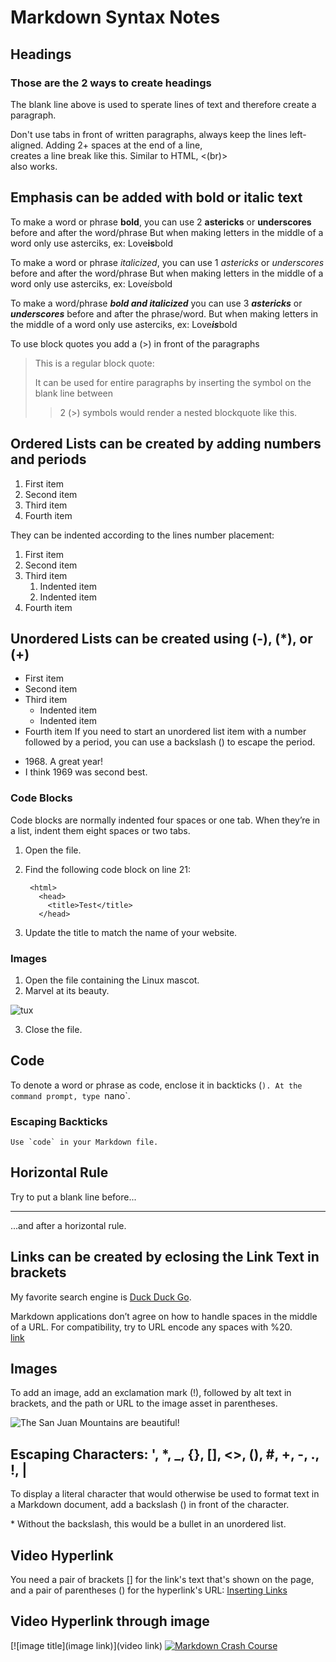 # Markdown Syntax Notes
Headings
--------
### Those are the 2 ways to create headings

The blank line above is used to sperate lines of text and therefore create a paragraph.

Don't use tabs in front of written paragraphs, always keep the lines left-aligned.
Adding 2+ spaces at the end of a line,   
creates a line break like this.
Similar to HTML, <(br)> <br>
also works.  

## Emphasis can be added with bold or italic text
To make a word or phrase **bold**, you can use 2 **astericks** or __underscores__ before and after the word/phrase
But when making letters in the middle of a word only use asterciks, ex: Love**is**bold

To make a word or phrase *italicized*, you can use 1 *astericks* or _underscores_ before and after the word/phrase
But when making letters in the middle of a word only use asterciks, ex: Love*is*bold

To make a word/phrase ***bold and italicized*** you can use 3 ***astericks*** or ___underscores___ before and after the phrase/word.
But when making letters in the middle of a word only use asterciks, ex: Love***is***bold

To use block quotes you add a (>) in front of the paragraphs
> This is a regular block quote:
>
> It can be used for entire paragraphs by inserting the symbol on the blank line between
>> 2 (>) symbols would render a nested blockquote like this.
## Ordered Lists can be created by adding numbers and periods
1. First item
2. Second item
3. Third item
4. Fourth item

They can be indented according to the lines number placement: 
1. First item
2. Second item
3. Third item
    1. Indented item
    2. Indented item
4. Fourth item
## Unordered Lists can be created using (-), (*), or (+) 
+ First item
+ Second item
+ Third item
    + Indented item
    + Indented item
+ Fourth item
If you need to start an unordered list item with a number followed by a period, you can use a backslash (\) to escape the period.
- 1968\. A great year!
- I think 1969 was second best.	

### Code Blocks
Code blocks are normally indented four spaces or one tab. When they’re in a list, indent them eight spaces or two tabs.
1. Open the file.
2. Find the following code block on line 21:

        <html>
          <head>
            <title>Test</title>
          </head>

3. Update the title to match the name of your website.

### Images 
1. Open the file containing the Linux mascot.
2. Marvel at its beauty.

![tux](https://user-images.githubusercontent.com/92491904/145118317-ba6a56f8-6831-4752-84ff-a062d5d779fc.png)

3. Close the file.

## Code
To denote a word or phrase as code, enclose it in backticks (`).
At the command prompt, type `nano`.
### Escaping Backticks
``Use `code` in your Markdown file.``

## Horizontal Rule 
Try to put a blank line before...

---

...and after a horizontal rule.

## Links can be created by eclosing the Link Text in brackets
My favorite search engine is [Duck Duck Go](https://duckduckgo.com).

Markdown applications don’t agree on how to handle spaces in the middle of a URL. For compatibility, try to URL encode any spaces with %20.  
[link](https://www.example.com/my%20great%20page)	

## Images
To add an image, add an exclamation mark (!), followed by alt text in brackets, and the path or URL to the image asset in parentheses.  

![The San Juan Mountains are beautiful!](https://mdg.imgix.net/assets/images/san-juan-mountains.jpg?auto=format&fit=clip&q=40&w=1080)

## Escaping Characters: \', \*, \_, \{}, \[], \<>, \(), \#, \+, \-, \., \!, \|
To display a literal character that would otherwise be used to format text in a Markdown document, add a backslash (\) in front of the character.

\* Without the backslash, this would be a bullet in an unordered list.

## Video Hyperlink 
You need a pair of brackets \[\] for the link's text that's shown on the page, and a pair of parentheses \(\) for the hyperlink's URL:
[Inserting Links](https://youtu.be/0aJCGOxeHVk)

## Video Hyperlink through image 
\[\!\[image title\]\(image link\)\]\(video link\)
[![Markdown Crash Course](https://i.ytimg.com/vi/eJojC3lSkwg/hq720.jpg?sqp=-oaymwEXCNAFEJQDSFryq4qpAwkIARUAAIhCGAE=&rs=AOn4CLDrqioV5vDEqEw_0CPHqydzn6FZHQ)](https://www.youtube.com/watch?v=eJojC3lSkwg)
